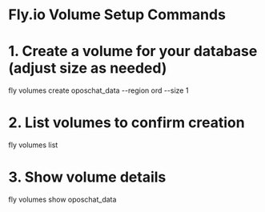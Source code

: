 # Fly.io Volume Setup Commands

# 1. Create a volume for your database (adjust size as needed)
fly volumes create oposchat_data --region ord --size 1

# 2. List volumes to confirm creation
fly volumes list

# 3. Show volume details
fly volumes show oposchat_data